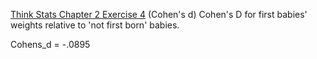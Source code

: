 [Think Stats Chapter 2 Exercise 4](http://greenteapress.com/thinkstats2/html/thinkstats2003.html#toc24) (Cohen's d)
Cohen's D for first babies' weights relative to 'not first born' babies. 

Cohens_d = -.0895
